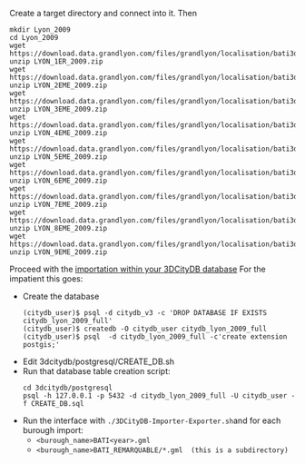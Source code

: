 Create a target directory and connect into it. Then
````
mkdir Lyon_2009
cd Lyon_2009
wget https://download.data.grandlyon.com/files/grandlyon/localisation/bati3d/LYON_1ER_2009.zip
unzip LYON_1ER_2009.zip
wget https://download.data.grandlyon.com/files/grandlyon/localisation/bati3d/LYON_2EME_2009.zip
unzip LYON_2EME_2009.zip
wget https://download.data.grandlyon.com/files/grandlyon/localisation/bati3d/LYON_3EME_2009.zip
unzip LYON_3EME_2009.zip
wget https://download.data.grandlyon.com/files/grandlyon/localisation/bati3d/LYON_4EME_2009.zip
unzip LYON_4EME_2009.zip
wget https://download.data.grandlyon.com/files/grandlyon/localisation/bati3d/LYON_5EME_2009.zip
unzip LYON_5EME_2009.zip
wget https://download.data.grandlyon.com/files/grandlyon/localisation/bati3d/LYON_6EME_2009.zip
unzip LYON_6EME_2009.zip
wget https://download.data.grandlyon.com/files/grandlyon/localisation/bati3d/LYON_7EME_2009.zip
unzip LYON_7EME_2009.zip
wget https://download.data.grandlyon.com/files/grandlyon/localisation/bati3d/LYON_8EME_2009.zip
unzip LYON_8EME_2009.zip
wget https://download.data.grandlyon.com/files/grandlyon/localisation/bati3d/LYON_9EME_2009.zip
unzip LYON_9EME_2009.zip
````
Proceed with the [importation within your 3DCityDB database](Install3DCityDB.md#import-some-citygml-file-content)
For the impatient this goes:
 * Create the database
   ````
   (citydb_user)$ psql -d citydb_v3 -c 'DROP DATABASE IF EXISTS citydb_lyon_2009_full'
   (citydb_user)$ createdb -O citydb_user citydb_lyon_2009_full
   (citydb_user)$ psql  -d citydb_lyon_2009_full -c'create extension postgis;'
   ```` 
 * Edit 3dcitydb/postgresql/CREATE_DB.sh
 * Run that database table creation script:
   ````
   cd 3dcitydb/postgresql
   psql -h 127.0.0.1 -p 5432 -d citydb_lyon_2009_full -U citydb_user -f CREATE_DB.sql
   ````
 * Run the interface with `./3DCityDB-Importer-Exporter.sh`and for each burough import:
   - `<burough_name>BATI<year>.gml`
   - `<burough_name>BATI_REMARQUABLE/*.gml  (this is a subdirectory)`

